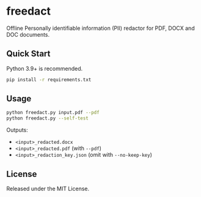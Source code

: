 # freedact

Offline Personally identifiable information (PII) redactor for PDF, DOCX and DOC documents.

## Quick Start

Python 3.9+ is recommended.

```bash
pip install -r requirements.txt
```

## Usage

```bash
python freedact.py input.pdf --pdf
python freedact.py --self-test
```

Outputs:

- `<input>_redacted.docx`
- `<input>_redacted.pdf` (with `--pdf`)
- `<input>_redaction_key.json` (omit with `--no-keep-key`)

## License

Released under the MIT License.

